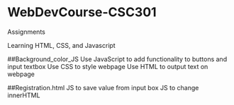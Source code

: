 # WebDevCourse-CSC301

Assignments

Learning HTML, CSS, and Javascript

##Background_color_JS
    Use JavaScript to add functionality to buttons and input textbox
    Use CSS to style webpage
    Use HTML to output text on webpage

##Registration.html
    JS to save value from input box
    JS to change innerHTML
    
    
